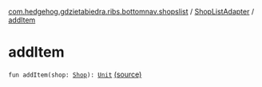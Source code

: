 [com.hedgehog.gdzietabiedra.ribs.bottomnav.shopslist](../index.md) / [ShopListAdapter](index.md) / [addItem](./add-item.md)

# addItem

`fun addItem(shop: `[`Shop`](../../com.hedgehog.gdzietabiedra.domain/-shop/index.md)`): `[`Unit`](https://kotlinlang.org/api/latest/jvm/stdlib/kotlin/-unit/index.html) [(source)](https://github.com/asvid/GdzieTaBiedra/tree/master/app/src/main/java/com/hedgehog/gdzietabiedra/ribs/bottomnav/shopslist/ShopListAdapter.kt#L46)